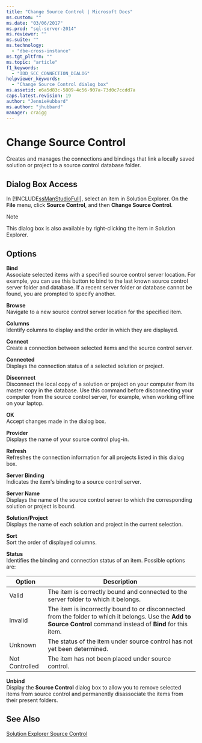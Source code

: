```yaml
---
title: "Change Source Control | Microsoft Docs"
ms.custom: ""
ms.date: "03/06/2017"
ms.prod: "sql-server-2014"
ms.reviewer: ""
ms.suite: ""
ms.technology: 
  - "dbe-cross-instance"
ms.tgt_pltfrm: ""
ms.topic: "article"
f1_keywords: 
  - "IDD_SCC_CONNECTION_DIALOG"
helpviewer_keywords: 
  - "Change Source Control dialog box"
ms.assetid: e6a5d83c-5809-4c56-907a-73d0c7ccdd7a
caps.latest.revision: 19
author: "JennieHubbard"
ms.author: "jhubbard"
manager: craigg
---
```

# Change Source Control
  Creates and manages the connections and bindings that link a locally saved solution or project to a source control database folder.  
  
## Dialog Box Access  
 In [!INCLUDE[ssManStudioFull](../includes/ssmanstudiofull-md.md)], select an item in Solution Explorer. On the **File** menu, click **Source Control**, and then **Change Source Control**.  
  
> [!NOTE]  
>  This dialog box is also available by right-clicking the item in Solution Explorer.  
  
## Options  
 **Bind**  
 Associate selected items with a specified source control server location. For example, you can use this button to bind to the last known source control server folder and database. If a recent server folder or database cannot be found, you are prompted to specify another.  
  
 **Browse**  
 Navigate to a new source control server location for the specified item.  
  
 **Columns**  
 Identify columns to display and the order in which they are displayed.  
  
 **Connect**  
 Create a connection between selected items and the source control server.  
  
 **Connected**  
 Displays the connection status of a selected solution or project.  
  
 **Disconnect**  
 Disconnect the local copy of a solution or project on your computer from its master copy in the database. Use this command before disconnecting your computer from the source control server, for example, when working offline on your laptop.  
  
 **OK**  
 Accept changes made in the dialog box.  
  
 **Provider**  
 Displays the name of your source control plug-in.  
  
 **Refresh**  
 Refreshes the connection information for all projects listed in this dialog box.  
  
 **Server Binding**  
 Indicates the item's binding to a source control server.  
  
 **Server Name**  
 Displays the name of the source control server to which the corresponding solution or project is bound.  
  
 **Solution/Project**  
 Displays the name of each solution and project in the current selection.  
  
 **Sort**  
 Sort the order of displayed columns.  
  
 **Status**  
 Identifies the binding and connection status of an item. Possible options are:  
  
|**Option**|**Description**|  
|----------------|---------------------|  
|Valid|The item is correctly bound and connected to the server folder to which it belongs.|  
|Invalid|The item is incorrectly bound to or disconnected from the folder to which it belongs. Use the **Add to Source Control** command instead of **Bind** for this item.|  
|Unknown|The status of the item under source control has not yet been determined.|  
|Not Controlled|The item has not been placed under source control.|  
  
 **Unbind**  
 Display the **Source Control** dialog box to allow you to remove selected items from source control and permanently disassociate the items from their present folders.  
  
## See Also  
 [Solution Explorer Source Control](../../2014/database-engine/solution-explorer-source-control.md)  
  
  